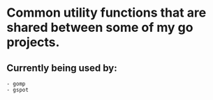 # Common utility functions that are shared between some of my go projects.
## Currently being used by:
    - gomp
    - gspot
